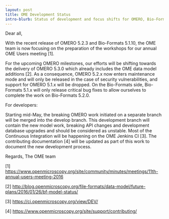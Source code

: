 ```yaml
---
layout: post
title: OME Development Status
intro-blurb: Status of development and focus shifts for OMERO, Bio-Formats, CI and documentation
---
```

Dear all,

With the recent release of OMERO 5.2.3 and Bio-Formats 5.1.10, the OME team is now focusing on the preparation of the workshops for our annual OME Users meeting [1].

For the upcoming OMERO milestones, our efforts will be shifting towards the delivery of OMERO 5.3.0 which already includes the OME data model additions [2]. As a consequence, OMERO 5.2.x now enters maintenance mode and will only be released in the case of security vulnerabilities, and support for OMERO 5.1.x will be dropped. On the Bio-Formats side, Bio-Formats 5.1.x will only release critical bug fixes to allow ourselves to complete the work on Bio-Formats 5.2.0.

For developers:

Starting mid-May, the breaking OMERO work initiated on a separate branch will be merged into the develop branch. This development branch will contain the new model work, breaking API changes and development database upgrades and should be considered as unstable. Most of the Continuous Integration will be happening on the OME Jenkins CI [3]. The contributing documentation [4] will be updated as part of this work to document the new development process.

Regards,
The OME team

[1] https://www.openmicroscopy.org/site/community/minutes/meetings/11th-annual-users-meeting-2016

[2] http://blog.openmicroscopy.org/file-formats/data-model/future-plans/2016/01/26/bf-model-status/

[3] https://ci.openmicroscopy.org/view/DEV/

[4] https://www.openmicroscopy.org/site/support/contributing/
